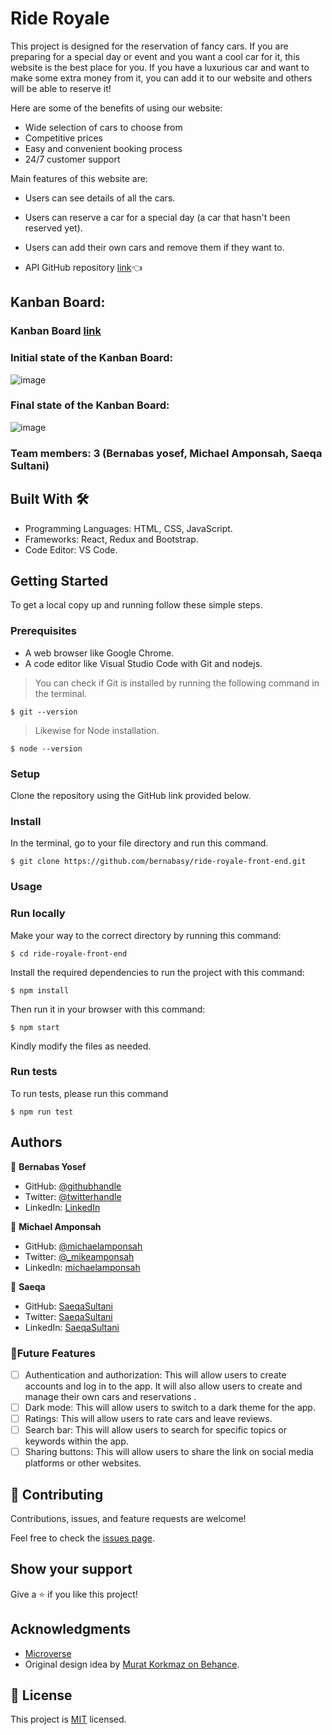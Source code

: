 # Ride Royale


This project is designed for the reservation of fancy cars. If you are preparing for a special day or event and you want a cool car for it, this website is the best place for you. If you have a luxurious car and want to make some extra money from it, you can add it to our website and others will be able to reserve it!

Here are some of the benefits of using our website:

- Wide selection of cars to choose from
- Competitive prices
- Easy and convenient booking process
- 24/7 customer support 

Main features of this website are:
 - Users can see details of all the cars.
 - Users can reserve a car for a special day (a car that hasn't been reserved yet).
 - Users can add their own cars and remove them if they want to.
 
 
- API GitHub repository [link](https://github.com/michaelamponsah/ride-royale-api)👈

## Kanban Board:

### Kanban Board [link](https://github.com/users/bernabasy/projects/8/views/1)

### Initial state of the Kanban Board:
![image](https://github.com/bernabasy/Ride-Royale-front-end/assets/104406349/10e892d5-d1f4-4e45-837a-b3c0d622d9c2)

### Final state of the Kanban Board:
![image](https://github.com/bernabasy/ride-royale-front-end/assets/104406349/b035f302-9936-4a7d-bf1d-ec54816d6580)


### Team members: 3 (Bernabas yosef, Michael Amponsah, Saeqa Sultani)
 
## Built With 🛠️

 - Programming Languages: HTML, CSS, JavaScript.
 - Frameworks: React, Redux and Bootstrap.
 - Code Editor: VS Code.
 
## Getting Started
 
To get a local copy up and running follow these simple steps.

### Prerequisites

- A web browser like Google Chrome.
- A code editor like Visual Studio Code with Git and nodejs.

> You can check if Git is installed by running the following command in the terminal.
```
$ git --version
```
> Likewise for Node installation.
```
$ node --version
```

### Setup

Clone the repository using the GitHub link provided below.

### Install

In the terminal, go to your file directory and run this command.
```
$ git clone https://github.com/bernabasy/ride-royale-front-end.git
```
### Usage

### Run locally

Make your way to the correct directory by running this command:

```
$ cd ride-royale-front-end
```

Install the required dependencies to run the project with this command:
```
$ npm install
```

Then run it in your browser with this command:

```
$ npm start
```

Kindly modify the files as needed.

### Run tests

To run tests, please run this command
```
$ npm run test
```
## Authors

👤 **Bernabas Yosef**

- GitHub: [@githubhandle](https://github.com/bernabasy)
- Twitter: [@twitterhandle](https://twitter.com/@bernabasjosef)
- LinkedIn: [LinkedIn](https://www.linkedin.com/in/bernabas-yosef)

👤 **Michael Amponsah**

- GitHub: [@michaelamponsah](https://github.com/michaelamponsah)
- Twitter: [@_mikeamponsah](https://twitter.com/_mikeamponsah)
- LinkedIn: [michaelamponsah](https://linkedin.com/in/mikeamponsah)

👤 **Saeqa**

- GitHub: [SaeqaSultani](https://github.com/SaeqaSultani)
- Twitter: [SaeqaSultani](https://twitter.com/SaeqaSultani)
- LinkedIn: [SaeqaSultani](https://www.linkedin.com/in/saeqa-sultani)

### 🔭Future Features

- [ ] Authentication and authorization: This will allow users to create accounts and log in to the app. It will also allow users to create and manage their own cars and reservations .
- [ ] Dark mode: This will allow users to switch to a dark theme for the app.
- [ ] Ratings: This will allow users to rate cars and leave reviews.
- [ ] Search bar: This will allow users to search for specific topics or keywords within the app.
- [ ] Sharing buttons: This will allow users to share the link on social media platforms or other websites.

## 🤝 Contributing

Contributions, issues, and feature requests are welcome!

Feel free to check the [issues page](../../issues/).

## Show your support

Give a ⭐️ if you like this project!

## Acknowledgments
- [Microverse](https://www.microverse.org/)
- Original design idea by [Murat Korkmaz on Behance](https://www.behance.net/muratk).

## 📝 License
This project is [MIT](./LICENSE) licensed.
